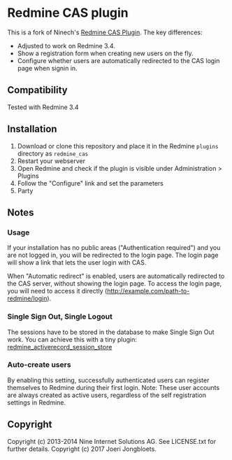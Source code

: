 # Redmine CAS plugin

This is a fork of Ninech's <a href="https://github.com/ninech/redmine_cas">Redmine CAS Plugin</a>.
The key differences:

* Adjusted to work on Redmine 3.4.
* Show a registration form when creating new users on the fly.
* Configure whether users are automatically redirected to the CAS login page when signin in.

## Compatibility

Tested with Redmine 3.4

## Installation

1. Download or clone this repository and place it in the Redmine `plugins` directory as `redmine_cas`
2. Restart your webserver
3. Open Redmine and check if the plugin is visible under Administration > Plugins
4. Follow the "Configure" link and set the parameters
5. Party

## Notes

### Usage

If your installation has no public areas ("Authentication required") and you are not logged in, you will be redirected to the login page. The login page will show a link that lets the user login with CAS.

When "Automatic redirect" is enabled, users are automatically redirected to the CAS server, without showing the login page. To access the login page, you will need to access it directly (http://example.com/path-to-redmine/login).

### Single Sign Out, Single Logout

The sessions have to be stored in the database to make Single Sign Out work.
You can achieve this with a tiny plugin: [redmine_activerecord_session_store](https://github.com/pencil/redmine_activerecord_session_store)

### Auto-create users

By enabling this setting, successfully authenticated users can register themselves to Redmine during their first login. Note: These user accounts are always created as active users, regardless of the self registration settings in Redmine.

## Copyright

Copyright (c) 2013-2014 Nine Internet Solutions AG. See LICENSE.txt for further details.
Copyright (c) 2017 Joeri Jongbloets.
